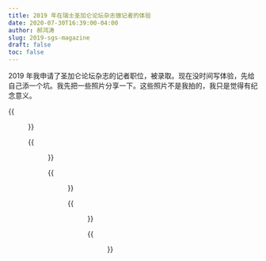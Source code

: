 ```yaml
---
title: 2019 年在瑞士圣加仑论坛杂志做记者的体验
date: 2020-07-30T16:39:00-04:00
author: 郝鸿涛
slug: 2019-sgs-magazine
draft: false
toc: false
---
```


2019 年我申请了圣加仑论坛杂志的记者职位，被录取。现在没时间写体验，先给自己添一个坑。我先把一些照片分享一下。这些照片不是我拍的，我只是觉得有纪念意义。

{{<figure src="/media/sgs/mgz/happiness_expensive.jpg" title="圣加仑大学的一个非常有名的景点：幸福很贵">}}

{{<figure src="/media/sgs/mgz/history.jpg" title="杂志的历史">}}

{{<figure src="/media/sgs/mgz/posing.jpg" title="每次结束后都会摆拍一次，我不知道这张是第几期的">}}

{{<figure src="/media/sgs/mgz/working-space.jpg" title="工作环境">}}

{{<figure src="/media/sgs/mgz/flower.jpg" title="从远处看圣加仑">}}